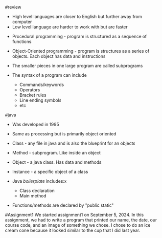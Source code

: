 #review
* High level languages are closer to English but further away from computer
* Low level language are harder to work with but are faster

- Procedural programming - program is structured as a sequence of functions
- Object-Oriented programming - program is structures as a series of objects. Each object has data and instructions

- The smaller pieces in one large program are called subprograms

- The syntax of a program can include
	- Commands/keywords
	- Operators
	- Bracket rules
	- Line ending symbols
	- etc

#java
- Was developed in 1995
- Same as processing but is primarily object oriented

- Class - any file in java and is also the blueprint for an objects
- Method - subprogram. Like inside an object
- Object - a java class. Has data and methods
- Instance - a specific object of a class

- Java *boilerplate* includes:x
	- Class declaration
	- Main method

- Functions/methods are declared by "public static"

#Assignment1
We started assignment1 on September 5, 2024. In this assignment, we had to write a program that printed our name, the date, our course code, and an image of something we chose. I chose to do an ice cream cone because it looked similar to the cup that I did last year.